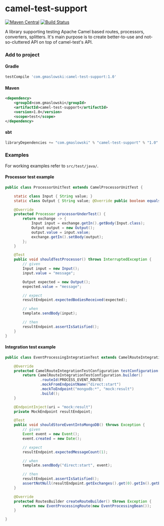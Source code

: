 camel-test-support
==================

[![Maven Central](https://maven-badges.herokuapp.com/maven-central/com.gmaslowski/camel-test-support/badge.svg)](https://maven-badges.herokuapp.com/maven-central/com.gmaslowski/camel-test-support)
[![Build Status](https://snap-ci.com/gmaslowski/camel-test-support/branch/master/build_image)](https://snap-ci.com/gmaslowski/camel-test-support/branch/master)

A library supporting testing Apache Camel based routes, processors, converters, splitters. It's main purpose is to create better-to-use and not-so-cluttered API on top of camel-test's API.

### Add to project

#### Gradle

```groovy
testCompile 'com.gmaslowski:camel-test-support:1.0'
```

#### Maven

```xml
<dependency>
    <groupId>com.gmaslowski</groupId>
    <artifactId>camel-test-support</artifactId>
    <version>1.0</version>
    <scope>test</scope>
</dependency>
```

#### sbt

```scala
libraryDependencies += "com.gmaslowski" % "camel-test-support" % "1.0" % "test"
```

### Examples

For working examples refer to ``src/test/java/``.

#### Processor test example

```java
public class ProcessorUnitTest extends CamelProcessorUnitTest {

    static class Input { String value; }
    static class Output { String value; @Override public boolean equals(Object obj) { return ((Output)obj).value.equals(this.value); }}

    @Override
    protected Processor processorUnderTest() {
        return exchange -> {
            Input input = exchange.getIn().getBody(Input.class);
            Output output = new Output();
            output.value = input.value;
            exchange.getIn().setBody(output);
        };
    }

    @Test
    public void shouldTestProcessor() throws InterruptedException {
        // given
        Input input = new Input();
        input.value = "message";

        Output expected = new Output();
        expected.value = "message";

        // expect
        resultEndpoint.expectedBodiesReceived(expected);

        // when
        template.sendBody(input);

        // then
        resultEndpoint.assertIsSatisfied();
    }
}
```

#### Integration test example
```java
public class EventProcessingIntegrationTest extends CamelRouteIntegrationTestBase {

    @Override
    protected CamelRouteIntegrationTestConfiguration testConfiguration() {
        return CamelRouteIntegrationTestConfiguration.builder()
                .routeId(PROCESS_EVENT_ROUTE)
                .mockFromEndpointName("direct:start")
                .mockToEndpoint("mongodb:*", "mock:result")
                .build();
    }

    @EndpointInject(uri = "mock:result")
    private MockEndpoint resultEndpoint;

    @Test
    public void shouldStoreEventIntoMongoDB() throws Exception {
        // given
        Event event = new Event();
        event.created = new Date();

        // expect
        resultEndpoint.expectedMessageCount(1);

        // when
        template.sendBody("direct:start", event);

        // then
        resultEndpoint.assertIsSatisfied();
        assertNotNull(resultEndpoint.getExchanges().get(0).getIn().getBody(Event.class).processed);
    }

    @Override
    protected RoutesBuilder createRouteBuilder() throws Exception {
        return new EventProcessingRoute(new EventProcessingBean());
    }

}
```
